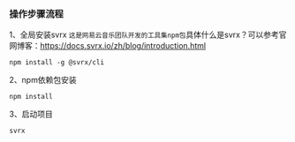 ### 操作步骤流程
1、全局安装svrx
`这是网易云音乐团队开发的工具集npm包`具体什么是svrx？可以参考官网博客：https://docs.svrx.io/zh/blog/introduction.html
```
npm install -g @svrx/cli
```
2、npm依赖包安装
```
npm install
```
3、启动项目
```
svrx
```


